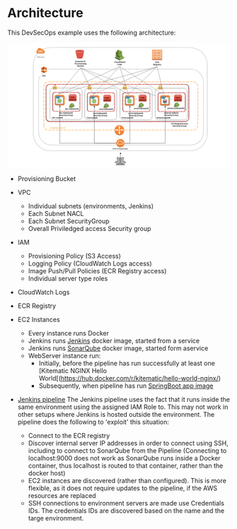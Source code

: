 # Architecture

This DevSecOps example uses the following architecture:

![Architecture](./images/devsecops-example-architecture.png)


- Provisioning Bucket
- VPC
    * Individual subnets (environments, Jenkins)
    * Each Subnet NACL
    * Each Subnet SecurityGroup
    * Overall Priviledged access Security group
- IAM
    * Provisioning Policy (S3 Access)
    * Logging Policy (CloudWatch Logs access)
    * Image Push/Pull Policies (ECR Registry access)
    * Individual server type roles
- CloudWatch Logs
- ECR Registry
- EC2 Instances 
    * Every instance runs Docker
    * Jenkins runs [Jenkins](https://hub.docker.com/_/jenkins/) docker image, started from a service
    * Jenkins runs [SonarQube](https://hub.docker.com/_/sonarqube/) docker image, started form aservice
    * WebServer instance run:
        - Initially, before the pipeline has run successfully at least one
          [Kitematic NGINX Hello World[(https://hub.docker.com/r/kitematic/hello-world-nginx/)
        - Subsequently, when pipeline has run [SpringBoot app image](../Dockerfile)

- [Jenkins pipeline](../Jenkinsfile)
  The Jenkins pipeline uses the fact that it runs inside the same environment
  using the assigned IAM Role to. This may not work in other setups where Jenkins is 
  hosted outside the environment.
  The pipeline does the following to 'exploit' this situation:
    * Connect to the ECR registry 
    * Discover internal server IP addresses in order to connect using SSH,
      including to connect to SonarQube from the Pipeline 
      (Connecting to localhost:9000 does not work as SonarQube runs inside a Docker container,
      thus localhost is routed to that container, rather than the docker host)
    * EC2 instances are discovered (rather than configured).
      This is more flexible, as it does not require updates to the pipeline, if the
      AWS resources are replaced
    * SSH connections to environment servers are made use Credentials IDs.
      The credentials IDs are discovered based on the name and the targe environment.

